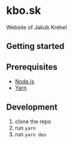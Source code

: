 # kbo.sk

Website of Jakub Krehel

## Getting started

## Prerequisites
- [Node.js](https://nodejs.org/en/)
- [Yarn](https://yarnpkg.com/en/)

## Development

1. clone the repo
2. run `yarn`
3. run `yarn dev`
